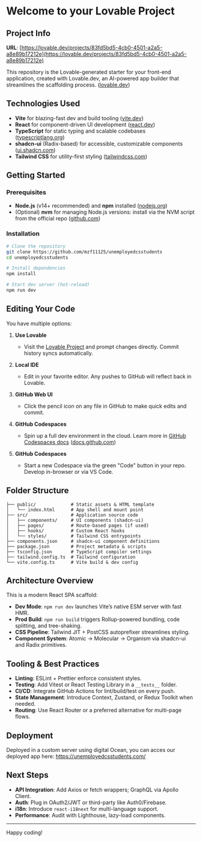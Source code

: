 # Welcome to your Lovable Project

## Project Info

**URL**: [https://lovable.dev/projects/83fd5bd5-4cb0-4501-a2a5-a8e89b17212e](https://lovable.dev/projects/83fd5bd5-4cb0-4501-a2a5-a8e89b17212e)

This repository is the Lovable-generated starter for your front-end application, created with Lovable.dev, an AI-powered app builder that streamlines the scaffolding process. ([lovable.dev](https://lovable.dev/?utm_source=chatgpt.com))

## Technologies Used

- **Vite** for blazing-fast dev and build tooling ([vite.dev](https://vite.dev/?utm_source=chatgpt.com))
- **React** for component-driven UI development ([react.dev](https://react.dev/?utm_source=chatgpt.com))
- **TypeScript** for static typing and scalable codebases ([typescriptlang.org](https://www.typescriptlang.org/?utm_source=chatgpt.com))
- **shadcn-ui** (Radix-based) for accessible, customizable components ([ui.shadcn.com](https://ui.shadcn.com/?utm_source=chatgpt.com))
- **Tailwind CSS** for utility-first styling ([tailwindcss.com](https://tailwindcss.com/?utm_source=chatgpt.com))

## Getting Started

### Prerequisites

- **Node.js** (v14+ recommended) and **npm** installed ([nodejs.org](https://nodejs.org/en?utm_source=chatgpt.com))
- (Optional) **nvm** for managing Node.js versions: install via the NVM script from the official repo ([github.com](https://github.com/nvm-sh/nvm?utm_source=chatgpt.com))

### Installation

```bash
# Clone the repository
git clone https://github.com/mzf11125/unemployedcsstudents
cd unemployedcsstudents

# Install dependencies
npm install

# Start dev server (hot-reload)
npm run dev
```

## Editing Your Code

You have multiple options:

1. **Use Lovable**

   - Visit the [Lovable Project](https://lovable.dev/projects/83fd5bd5-4cb0-4501-a2a5-a8e89b17212e) and prompt changes directly. Commit history syncs automatically.

2. **Local IDE**

   - Edit in your favorite editor. Any pushes to GitHub will reflect back in Lovable.

3. **GitHub Web UI**

   - Click the pencil icon on any file in GitHub to make quick edits and commit.

4. **GitHub Codespaces**

   - Spin up a full dev environment in the cloud. Learn more in [GitHub Codespaces docs](https://docs.github.com/en/codespaces) ([docs.github.com](https://docs.github.com/en/codespaces?utm_source=chatgpt.com))

5. **GitHub Codespaces**

   - Start a new Codespace via the green "Code" button in your repo. Develop in-browser or via VS Code.

## Folder Structure

```plaintext
├── public/             # Static assets & HTML template
│   └── index.html      # App shell and mount point
├── src/                # Application source code
│   ├── components/     # UI components (shadcn-ui)
│   ├── pages/          # Route-based pages (if used)
│   ├── hooks/          # Custom React hooks
│   └── styles/         # Tailwind CSS entrypoints
├── components.json     # shadcn-ui component definitions
├── package.json        # Project metadata & scripts
├── tsconfig.json       # TypeScript compiler settings
├── tailwind.config.ts  # Tailwind configuration
└── vite.config.ts      # Vite build & dev config
```

## Architecture Overview

This is a modern React SPA scaffold:

- **Dev Mode**: `npm run dev` launches Vite’s native ESM server with fast HMR.
- **Prod Build**: `npm run build` triggers Rollup-powered bundling, code splitting, and tree-shaking.
- **CSS Pipeline**: Tailwind JIT + PostCSS autoprefixer streamlines styling.
- **Component System**: Atomic → Molecular → Organism via shadcn-ui and Radix primitives.

## Tooling & Best Practices

- **Linting**: ESLint + Prettier enforce consistent styles.
- **Testing**: Add Vitest or React Testing Library in a `__tests__` folder.
- **CI/CD**: Integrate GitHub Actions for lint/build/test on every push.
- **State Management**: Introduce Context, Zustand, or Redux Toolkit when needed.
- **Routing**: Use React Router or a preferred alternative for multi-page flows.

## Deployment

Deployed in a custom server using digital Ocean, you can acces our deployed app here: https://unemployedcsstudents.com/

## Next Steps

- **API Integration**: Add Axios or fetch wrappers; GraphQL via Apollo Client.
- **Auth**: Plug in OAuth2/JWT or third-party like Auth0/Firebase.
- **i18n**: Introduce `react-i18next` for multi-language support.
- **Performance**: Audit with Lighthouse, lazy-load components.

---

Happy coding!
